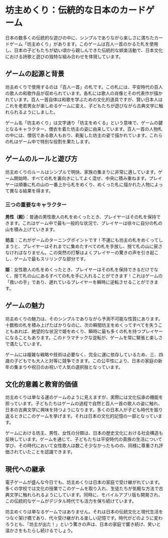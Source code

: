 # 坊主めくり：伝統的な日本のカードゲーム

日本の数多くの伝統的な遊びの中に、シンプルでありながら楽しさに満ちたカードゲーム「坊主めくり」があります。このゲームは百人一首のかるた札を使用し、日本の子どもたちが幼い頃から親しんできた伝統的な娯楽活動で、日本文化における詩歌と遊びの独特な組み合わせを体現しています。

## ゲームの起源と背景

坊主めくりで使用するのは「百人一首」の札です。この札には、平安時代の百人の歌人の和歌作品が収められています。各札には歌人の肖像とその代表作が描かれています。百人一首自体は和歌を学ぶための文化的道具ですが、賢い日本人はこれを老若男女が楽しめるゲームに変え、子どもたちが遊びながら古典文学に触れられるようにしました。

ゲーム名「坊主めくり」は文字通り「坊主をめくる」という意味で、ゲームの鍵となるキャラクター、僧衣を着た坊主の姿に由来しています。百人一首の人物札の中には、僧侶である歌人もおり、剃髪した坊主の姿で描かれています。これらの札はゲーム中で特別な役割を果たします。

## ゲームのルールと遊び方

坊主めくりのルールはシンプルで明快、家族の集まりに非常に適しています。ゲーム開始時、すべての札を裏向きにしてよく混ぜ、中央に積み重ねます。プレイヤーは順番に札の山の一番上から札をめくり、めくった札に描かれた人物によって異なる結果を得ます。

### 三つの重要なキャラクター

**男性（殿）**：普通の男性歌人の札をめくったとき、プレイヤーはその札を保持できます。これはゲーム中で最も一般的な状況で、プレイヤーは徐々に自分の札の山を積み上げていきます。

**坊主**：これがゲームのターニングポイントです！不運にも坊主の札をめくってしまうと、プレイヤーはそれまでに集めたすべての札を手放し、捨て札の山に戻さなければなりません。この突然の打撃はよくプレイヤーの驚きの声を引き起こし、ゲームで最もスリリングな部分です。

**姫**：女性歌人の札をめくったとき、プレイヤーはその札を保持できるだけでなく、捨て札の山にあるすべての札を手に入れることができます！これはゲームの「救いの手」であり、遅れているプレイヤーを瞬時に逆転させることができます。

## ゲームの魅力

坊主めくりの魅力は、そのシンプルでありながら予測不可能な性質にあります。十数枚の札を積み上げたばかりなのに、次の瞬間坊主をめくってすべてを失うこともあれば、絶望的な状況で姫をめくり、瞬時に最も多くの札を持つプレイヤーになることもあります。このドラマチックな逆転が、ゲームを常に緊張と楽しさで満たしています。

ゲームには複雑な戦略や技術は必要なく、完全に運に依存しているため、三、四歳の子どもでも大人と対等に競争できます。この公平性により、日本の家庭の新年の集まりや祝日のお祝いで人気の選択肢となっています。

## 文化的意義と教育的価値

坊主めくりは単なる運のゲームのように見えますが、実際には文化伝承の機能を担っています。子どもたちはゲームの過程で自然と百人一首の歌人の姿に触れ、日本の古典文学に興味を持つようになります。多くの日本人が子ども時代を振り返るときにこのゲームを挙げます。それは日本の文化的記憶の一部となっています。

ゲームにおける坊主、男性、女性の分類は、日本の歴史文化における社会構造も反映しています。ゲームを通じて、子どもたちは平安時代の貴族の生活について学び、その時代において女性歌人は数こそ少なかったものの、同様に尊重され評価されていたことを認識できます。

## 現代への継承

電子ゲームが盛んな今日でも、坊主めくりは日本の家庭で受け継がれています。多くの学校では文化の授業でこのゲームを取り入れ、生徒たちが気軽な方法で古典文学に触れられるようにしています。同時に、モバイルアプリ版も開発され、この伝統的なゲームがデジタル時代でも活力を保ち続けています。

坊主めくりは単なるゲームではありません。それは日本の伝統文化と現代生活をつなぐ架け橋であり、代々受け継がれる楽しい記憶です。時代がどのように変わろうとも、「坊主が出た！」という驚きの声は、日本の家庭で響き続け、笑いと温かさをもたらし続けるでしょう。
